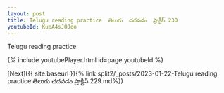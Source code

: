 ```yaml
---
layout: post
title: Telugu reading practice  తెలుగు  చదవడం  ప్రాక్టీస్ 230
youtubeId: KueA4sJOJqo
---
```

 
 
Telugu reading practice
 
 
 
 
 


{% include youtubePlayer.html id=page.youtubeId %}
 
[Next]({{ site.baseurl }}{% link  split2/_posts/2023-01-22-Telugu reading practice  తెలుగు  చదవడం  ప్రాక్టీస్ 229.md%})
 
